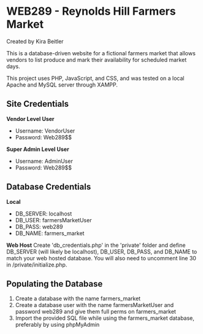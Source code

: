 # WEB289 - Reynolds Hill Farmers Market
Created by Kira Beitler

This is a database-driven website for a fictional farmers market that allows vendors to list produce and mark their availability for scheduled market days.

This project uses PHP, JavaScript, and CSS, and was tested on a local Apache and MySQL server through XAMPP.

## Site Credentials

**Vendor Level User**
* Username: VendorUser
* Password: Web289$$

**Super Admin Level User**
* Username: AdminUser
* Password: Web289$$

## Database Credentials

**Local**
* DB_SERVER: localhost
* DB_USER: farmersMarketUser
* DB_PASS: web289
* DB_NAME: farmers_market

**Web Host**
Create 'db_credentials.php' in the 'private' folder and define DB_SERVER (will likely be localhost), DB_USER, DB_PASS, and DB_NAME to match your web hosted database. You will also need to uncomment line 30 in /private/initialize.php.

## Populating the Database
1. Create a database with the name farmers_market
2. Create a database user with the name farmersMarketUser and password web289 and give them full perms on farmers_market
3. Import the provided SQL file while using the farmers_market database, preferably by using phpMyAdmin